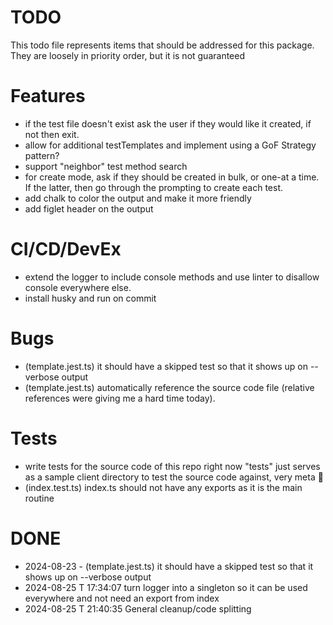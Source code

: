 
# TODO

This todo file represents items that should be addressed for this package. They are loosely in priority order, but it is not guaranteed

# Features

- if the test file doesn't exist ask the user if they would like it created, if not then exit.
- allow for additional testTemplates and implement using a GoF Strategy pattern?
- support "neighbor" test method search
- for create mode, ask if they should be created in bulk, or one-at a time. If the latter, then go through the prompting to create each test.
- add chalk to color the output and make it more friendly
- add figlet header on the output

# CI/CD/DevEx

- extend the logger to include console methods and use linter to disallow console everywhere else.
- install husky and run on commit

# Bugs

- (template.jest.ts) it should have a skipped test so that it shows up on --verbose output
- (template.jest.ts) automatically reference the source code file (relative references were giving me a hard time today).

# Tests

- write tests for the source code of this repo right now "tests" just serves as a sample client directory to test the source code against, very meta 🤣
- (index.test.ts) index.ts should not have any exports as it is the main routine


# DONE

-  2024-08-23 - (template.jest.ts) it should have a skipped test so that it shows up on --verbose output
-  2024-08-25 T 17:34:07 turn logger into a singleton so it can be used everywhere and not need an export from index
-  2024-08-25 T 21:40:35 General cleanup/code splitting
